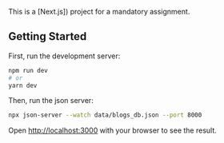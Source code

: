 This is a [Next.js]) project for a mandatory assignment.

## Getting Started

First, run the development server:

```bash
npm run dev
# or
yarn dev
```

Then, run the json server:

```bash
npx json-server --watch data/blogs_db.json --port 8000
```

Open [http://localhost:3000](http://localhost:3000) with your browser to see the result.
